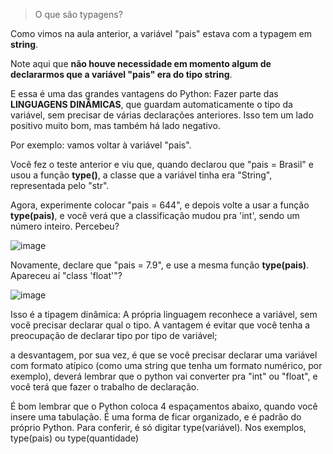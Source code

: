 > O que são typagens?

Como vimos na aula anterior, a variável "pais" estava com a typagem em **string**.

Note aqui que **não houve necessidade em momento algum de declararmos que a variável "pais" era do tipo string**.

E essa é uma das grandes vantagens do Python: Fazer parte das **LINGUAGENS DINÂMICAS**, que guardam automaticamente o tipo da variável, sem precisar de várias declarações anteriores.
Isso tem um lado positivo muito bom, mas também há lado negativo.

Por exemplo: vamos voltar à variável "pais".

Você fez o teste anterior e viu que, quando declarou que "pais = Brasil" e usou a função **type()**, a classe que a variável tinha era "String", representada pelo "str".

Agora, experimente colocar "pais = 644", e depois volte a usar a função **type(pais)**, e você verá que a classificação mudou pra 'int', sendo um número inteiro. Percebeu?

![image](https://user-images.githubusercontent.com/86801366/199606550-67a8d6d0-e3a1-4dec-bd2e-ede4b4225e47.png)


Novamente, declare que "pais = 7.9", e use a mesma função **type(pais)**. Apareceu aí "class 'float'"? 

![image](https://user-images.githubusercontent.com/86801366/199606583-7f311f36-b1d5-4fe4-8d20-1d758320705f.png)


Isso é a tipagem dinâmica: A própria linguagem reconhece a variável, sem você precisar declarar qual o tipo. A vantagem é evitar que você tenha a preocupação de declarar tipo por tipo de variável;

a desvantagem, por sua vez, é que se você precisar declarar uma variável com formato atípico (como uma string que tenha um formato numérico, por exemplo), deverá lembrar que o python vai converter pra "int" ou "float", e você terá que fazer o trabalho de declaração.

É bom lembrar que o Python coloca 4 espaçamentos abaixo, quando você insere uma tabulação. É uma forma de ficar organizado, e é padrão do próprio Python.
Para conferir, é só digitar type(variável). Nos exemplos, type(pais) ou type(quantidade)
